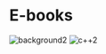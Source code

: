 # E-books
![background2](https://user-images.githubusercontent.com/69155533/206671509-073a910d-9ed0-4ec0-8cb6-452ad4e25cda.jpg)
![c++2](https://user-images.githubusercontent.com/69155533/206676271-e4c006b3-5841-4d18-bdd3-ba22b4199a4a.png)


